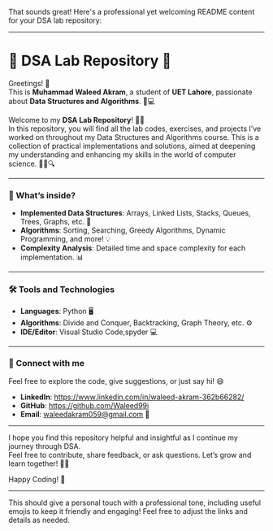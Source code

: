 That sounds great! Here's a professional yet welcoming README content for your DSA lab repository:

---

# 🚀 DSA Lab Repository 🚀

Greetings! 👋  
This is **Muhammad Waleed Akram**, a student of **UET Lahore**, passionate about **Data Structures and Algorithms**. 🌱💻

Welcome to my **DSA Lab Repository**! 📂✨  
In this repository, you will find all the lab codes, exercises, and projects I’ve worked on throughout my Data Structures and Algorithms course. This is a collection of practical implementations and solutions, aimed at deepening my understanding and enhancing my skills in the world of computer science. 🧑‍💻🔍

---

### 🚀 What’s inside?
- **Implemented Data Structures**: Arrays, Linked Lists, Stacks, Queues, Trees, Graphs, etc. 🌳
- **Algorithms**: Sorting, Searching, Greedy Algorithms, Dynamic Programming, and more! 💡
- **Complexity Analysis**: Detailed time and space complexity for each implementation. 📊

---

### 🛠️ Tools and Technologies
- **Languages**:  Python 🖥️
- **Algorithms**: Divide and Conquer, Backtracking, Graph Theory, etc. ⚙️
- **IDE/Editor**: Visual Studio Code,spyder 💻

---

### 💬 Connect with me
Feel free to explore the code, give suggestions, or just say hi! 😄  
- **LinkedIn**: https://www.linkedin.com/in/waleed-akram-362b66282/ 
- **GitHub**: https://github.com/Waleed99i
- **Email**: waleedakram059@gmail.com 📧

---

I hope you find this repository helpful and insightful as I continue my journey through DSA.  
Feel free to contribute, share feedback, or ask questions. Let’s grow and learn together! 🌱💡

Happy Coding! 🚀

---

This should give a personal touch with a professional tone, including useful emojis to keep it friendly and engaging! Feel free to adjust the links and details as needed.

